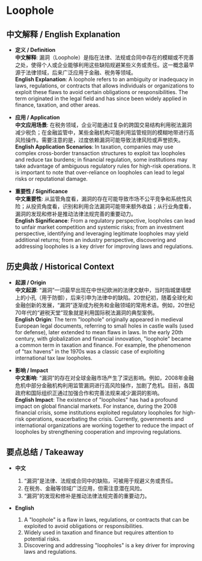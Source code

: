 # Loophole

## 中文解释 / English Explanation

* **定义 / Definition**  
  **中文解释**: 漏洞（Loophole）是指在法律、法规或合同中存在的模糊或不完善之处，使得个人或企业能够利用这些缺陷规避某些义务或责任。这一概念最早源于法律领域，后来广泛应用于金融、税务等领域。  
  **English Explanation**: A loophole refers to an ambiguity or inadequacy in laws, regulations, or contracts that allows individuals or organizations to exploit these flaws to avoid certain obligations or responsibilities. The term originated in the legal field and has since been widely applied in finance, taxation, and other areas.

* **应用 / Application**  
  **中文应用场景**: 在税务领域，企业可能通过复杂的跨国交易结构利用税法漏洞减少税负；在金融监管中，某些金融机构可能利用监管规则的模糊地带进行高风险操作。需要注意的是，过度依赖漏洞可能导致法律风险或声誉损失。  
  **English Application Scenarios**: In taxation, companies may use complex cross-border transaction structures to exploit tax loopholes and reduce tax burdens; in financial regulation, some institutions may take advantage of ambiguous regulatory rules for high-risk operations. It is important to note that over-reliance on loopholes can lead to legal risks or reputational damage.

* **重要性 / Significance**  
  **中文重要性**: 从监管角度看，漏洞的存在可能导致市场不公平竞争和系统性风险；从投资角度看，识别和利用合法漏洞可能带来额外收益；从行业角度看，漏洞的发现和修补是推动法律法规完善的重要动力。  
  **English Significance**: From a regulatory perspective, loopholes can lead to unfair market competition and systemic risks; from an investment perspective, identifying and leveraging legitimate loopholes may yield additional returns; from an industry perspective, discovering and addressing loopholes is a key driver for improving laws and regulations.

## 历史典故 / Historical Context

* **起源 / Origin**  
  **中文起源**: “漏洞”一词最早出现在中世纪欧洲的法律文献中，当时指城堡墙壁上的小孔（用于防御），后来引申为法律中的缺陷。20世纪初，随着全球化和金融创新的发展，“漏洞”逐渐成为税务和金融领域的常用术语。例如，20世纪70年代的“避税天堂”现象就是利用国际税法漏洞的典型案例。  
  **English Origin**: The term "loophole" originally appeared in medieval European legal documents, referring to small holes in castle walls (used for defense), later extended to mean flaws in laws. In the early 20th century, with globalization and financial innovation, "loophole" became a common term in taxation and finance. For example, the phenomenon of "tax havens" in the 1970s was a classic case of exploiting international tax law loopholes.

* **影响 / Impact**  
  **中文影响**: “漏洞”的存在对全球金融市场产生了深远影响。例如，2008年金融危机中部分金融机构利用监管漏洞进行高风险操作，加剧了危机。目前，各国政府和国际组织正通过加强合作和完善法规来减少漏洞的影响。  
  **English Impact**: The existence of "loopholes" has had a profound impact on global financial markets. For instance, during the 2008 financial crisis, some institutions exploited regulatory loopholes for high-risk operations, exacerbating the crisis. Currently, governments and international organizations are working together to reduce the impact of loopholes by strengthening cooperation and improving regulations.

## 要点总结 / Takeaway

* **中文**  
  1. “漏洞”是法律、法规或合同中的缺陷，可被用于规避义务或责任。  
  2. 在税务、金融等领域广泛应用，但需注意潜在风险。  
  3. “漏洞”的发现和修补是推动法律法规完善的重要动力。

* **English**  
  1. A "loophole" is a flaw in laws, regulations, or contracts that can be exploited to avoid obligations or responsibilities.  
  2. Widely used in taxation and finance but requires attention to potential risks.  
  3. Discovering and addressing "loopholes" is a key driver for improving laws and regulations.